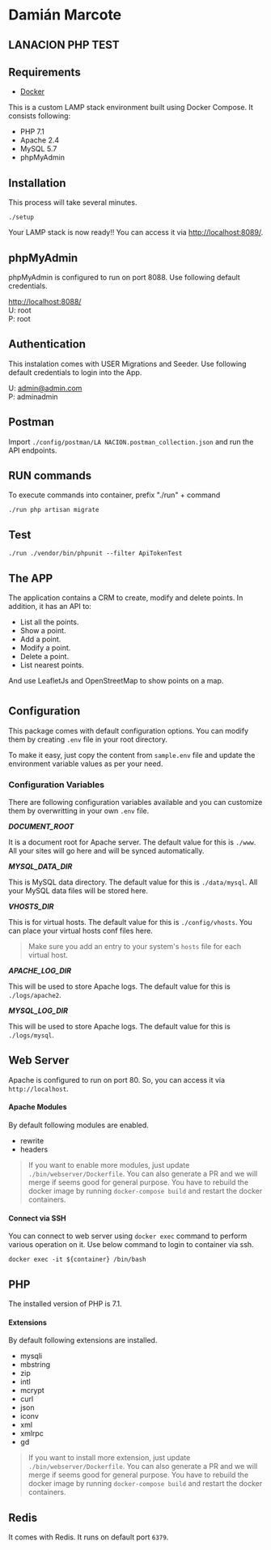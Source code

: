 # Damián Marcote
## LANACION PHP TEST

## Requirements

* [Docker](https://www.docker.com/products/docker-desktop)

This is a custom LAMP stack environment built using Docker Compose. It consists following:

* PHP 7.1
* Apache 2.4
* MySQL 5.7
* phpMyAdmin

## Installation

This process will take several minutes.

```shell
./setup
```

Your LAMP stack is now ready!! You can access it via [http://localhost:8089/](http://localhost:8089/).

## phpMyAdmin

phpMyAdmin is configured to run on port 8088. Use following default credentials.

[http://localhost:8088/](http://localhost:8088/) <br />
U: root <br />
P: root <br />

## Authentication

This instalation comes with USER Migrations and Seeder. Use following default credentials to login into the App.

U: admin@admin.com <br />
P: adminadmin <br />

## Postman

Import `./config/postman/LA NACION.postman_collection.json` and run the API endpoints.

## RUN commands

To execute commands into container, prefix "./run" + command

```shell
./run php artisan migrate
```

## Test

```shell
./run ./vendor/bin/phpunit --filter ApiTokenTest
```

## The APP

The application contains a CRM to create, modify and delete points. In addition, it has an API to:
- List all the points.
- Show a point.
- Add a point.
- Modify a point.
- Delete a point.
- List nearest points.

And use LeafletJs and OpenStreetMap to show points on a map.





#
#
#
#


## Configuration

This package comes with default configuration options. You can modify them by creating `.env` file in your root directory.

To make it easy, just copy the content from `sample.env` file and update the environment variable values as per your need.

### Configuration Variables

There are following configuration variables available and you can customize them by overwritting in your own `.env` file.

_**DOCUMENT_ROOT**_

It is a document root for Apache server. The default value for this is `./www`. All your sites will go here and will be synced automatically.

_**MYSQL_DATA_DIR**_

This is MySQL data directory. The default value for this is `./data/mysql`. All your MySQL data files will be stored here.

_**VHOSTS_DIR**_

This is for virtual hosts. The default value for this is `./config/vhosts`. You can place your virtual hosts conf files here.

> Make sure you add an entry to your system's `hosts` file for each virtual host.

_**APACHE_LOG_DIR**_

This will be used to store Apache logs. The default value for this is `./logs/apache2`.

_**MYSQL_LOG_DIR**_

This will be used to store Apache logs. The default value for this is `./logs/mysql`.

## Web Server

Apache is configured to run on port 80. So, you can access it via `http://localhost`.

#### Apache Modules

By default following modules are enabled.

* rewrite
* headers

> If you want to enable more modules, just update `./bin/webserver/Dockerfile`. You can also generate a PR and we will merge if seems good for general purpose.
> You have to rebuild the docker image by running `docker-compose build` and restart the docker containers.

#### Connect via SSH

You can connect to web server using `docker exec` command to perform various operation on it. Use below command to login to container via ssh.

```shell
docker exec -it ${container} /bin/bash
```

## PHP

The installed version of PHP is 7.1.

#### Extensions

By default following extensions are installed.

* mysqli
* mbstring
* zip
* intl
* mcrypt
* curl
* json
* iconv
* xml
* xmlrpc
* gd

> If you want to install more extension, just update `./bin/webserver/Dockerfile`. You can also generate a PR and we will merge if seems good for general purpose.
> You have to rebuild the docker image by running `docker-compose build` and restart the docker containers.

## Redis

It comes with Redis. It runs on default port `6379`.
